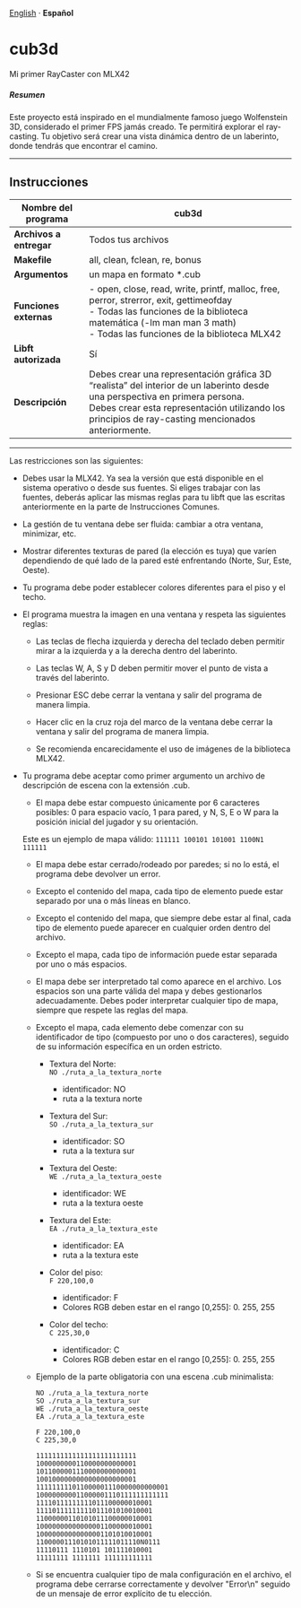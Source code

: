 <div>
    <p align="left">
        <a href="README.md">English<a> · <b>Español</b>
    </p>
</div>

# cub3d  
Mi primer RayCaster con MLX42

##### Resumen

Este proyecto está inspirado en el mundialmente famoso juego Wolfenstein 3D, considerado el primer FPS jamás creado. Te permitirá explorar el ray-casting. Tu objetivo será crear una vista dinámica dentro de un laberinto, donde tendrás que encontrar el camino.  

---

## Instrucciones

| **Nombre del programa** | **cub3d** |
|-------------------------|-----------|
| **Archivos a entregar** | Todos tus archivos |
| **Makefile** | all, clean, fclean, re, bonus |
| **Argumentos** | un mapa en formato *.cub |
| **Funciones externas** | - open, close, read, write, printf, malloc, free, perror, strerror, exit, gettimeofday <br> - Todas las funciones de la biblioteca matemática (-lm man man 3 math) <br> - Todas las funciones de la biblioteca MLX42 |
| **Libft autorizada** | Sí |
| **Descripción** | Debes crear una representación gráfica 3D “realista” del interior de un laberinto desde una perspectiva en primera persona. <br>Debes crear esta representación utilizando los principios de ray-casting mencionados anteriormente. |

---

Las restricciones son las siguientes:

- Debes usar la MLX42. Ya sea la versión que está disponible en el sistema operativo o desde sus fuentes. Si eliges trabajar con las fuentes, deberás aplicar las mismas reglas para tu libft que las escritas anteriormente en la parte de Instrucciones Comunes.

- La gestión de tu ventana debe ser fluida: cambiar a otra ventana, minimizar, etc.

- Mostrar diferentes texturas de pared (la elección es tuya) que varíen dependiendo de qué lado de la pared esté enfrentando (Norte, Sur, Este, Oeste).

- Tu programa debe poder establecer colores diferentes para el piso y el techo.

- El programa muestra la imagen en una ventana y respeta las siguientes reglas:

    - Las teclas de flecha izquierda y derecha del teclado deben permitir mirar a la izquierda y a la derecha dentro del laberinto.

    - Las teclas W, A, S y D deben permitir mover el punto de vista a través del laberinto.

    - Presionar ESC debe cerrar la ventana y salir del programa de manera limpia.

    - Hacer clic en la cruz roja del marco de la ventana debe cerrar la ventana y salir del programa de manera limpia.

    - Se recomienda encarecidamente el uso de imágenes de la biblioteca MLX42.

- Tu programa debe aceptar como primer argumento un archivo de descripción de escena con la extensión .cub.

    - El mapa debe estar compuesto únicamente por 6 caracteres posibles: 0 para espacio vacío, 1 para pared, y N, S, E o W para la posición inicial del jugador y su orientación.

    Este es un ejemplo de mapa válido:
        ```
        111111
        100101
        101001
        1100N1
        111111
        ```

    - El mapa debe estar cerrado/rodeado por paredes; si no lo está, el programa debe devolver un error.

    - Excepto el contenido del mapa, cada tipo de elemento puede estar separado por una o más líneas en blanco.

    - Excepto el contenido del mapa, que siempre debe estar al final, cada tipo de elemento puede aparecer en cualquier orden dentro del archivo.

    - Excepto el mapa, cada tipo de información puede estar separada por uno o más espacios.

    - El mapa debe ser interpretado tal como aparece en el archivo. Los espacios son una parte válida del mapa y debes gestionarlos adecuadamente. Debes poder interpretar cualquier tipo de mapa, siempre que respete las reglas del mapa.

    - Excepto el mapa, cada elemento debe comenzar con su identificador de tipo (compuesto por uno o dos caracteres), seguido de su información específica en un orden estricto.

        - Textura del Norte:  
            `NO ./ruta_a_la_textura_norte`  
            - identificador: NO  
            - ruta a la textura norte

        - Textura del Sur:  
            `SO ./ruta_a_la_textura_sur`  
            - identificador: SO  
            - ruta a la textura sur

        - Textura del Oeste:  
            `WE ./ruta_a_la_textura_oeste`  
            - identificador: WE  
            - ruta a la textura oeste

        - Textura del Este:  
            `EA ./ruta_a_la_textura_este`  
            - identificador: EA  
            - ruta a la textura este

        - Color del piso:  
            `F 220,100,0`  
            - identificador: F  
            - Colores RGB deben estar en el rango [0,255]: 0. 255, 255

        - Color del techo:  
            `C 225,30,0`  
            - identificador: C  
            - Colores RGB deben estar en el rango [0,255]: 0. 255, 255

    - Ejemplo de la parte obligatoria con una escena .cub minimalista:

        ```
        NO ./ruta_a_la_textura_norte
        SO ./ruta_a_la_textura_sur
        WE ./ruta_a_la_textura_oeste
        EA ./ruta_a_la_textura_este

        F 220,100,0
        C 225,30,0

        1111111111111111111111111
        1000000000110000000000001
        1011000001110000000000001
        1001000000000000000000001
        111111111011000001110000000000001
        100000000011000001110111111111111
        11110111111111011100000010001
        11110111111111011101010010001
        11000000110101011100000010001
        10000000000000001100000010001
        10000000000000001101010010001
        11000001110101011111011110N0111
        11110111 1110101 101111010001
        11111111 1111111 111111111111
        ```

    - Si se encuentra cualquier tipo de mala configuración en el archivo, el programa debe cerrarse correctamente y devolver "Error\n" seguido de un mensaje de error explícito de tu elección.
